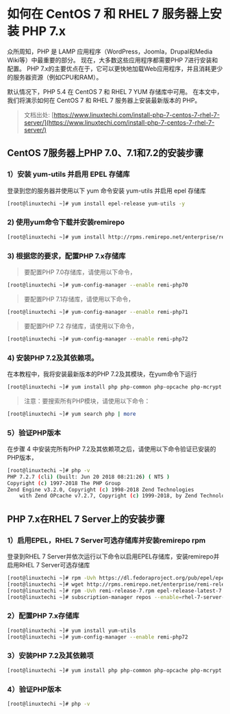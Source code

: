 # 如何在 CentOS 7 和 RHEL 7 服务器上安装 PHP 7.x


众所周知，PHP 是 LAMP 应用程序（WordPress，Joomla，Drupal和Media Wiki等）中最重要的部分。 现在，大多数这些应用程序都需要PHP 7进行安装和配置。 PHP 7.x的主要优点在于，它可以更快地加载Web应用程序，并且消耗更少的服务器资源（例如CPU和RAM）。

默认情况下，PHP 5.4 在 CentOS 7 和 RHEL 7 YUM 存储库中可用。 在本文中，我们将演示如何在 CentOS 7 和 RHEL 7 服务器上安装最新版本的 PHP。

> 文档出处: [https://www.linuxtechi.com/install-php-7-centos-7-rhel-7-server/](https://www.linuxtechi.com/install-php-7-centos-7-rhel-7-server/)

## CentOS 7服务器上PHP 7.0、7.1和7.2的安装步骤

### 1）安装 yum-utils 并启用 EPEL 存储库

登录到您的服务器并使用以下 yum 命令安装 yum-utils 并启用 epel 存储库

```bash
[root@linuxtechi ~]# yum install epel-release yum-utils -y
```

### 2) 使用yum命令下载并安装remirepo

```bash
[root@linuxtechi ~]# yum install http://rpms.remirepo.net/enterprise/remi-release-7.rpm
```

### 3)  根据您的要求，配置PHP 7.x存储库

> 要配置PHP 7.0存储库，请使用以下命令，

```bash
[root@linuxtechi ~]# yum-config-manager --enable remi-php70
```

> 要配置PHP 7.1存储库，请使用以下命令，

```bash
[root@linuxtechi ~]# yum-config-manager --enable remi-php71
```

> 要配置PHP 7.2 存储库，请使用以下命令，

```bash
[root@linuxtechi ~]# yum-config-manager --enable remi-php72
```

### 4) 安装PHP 7.2及其依赖项。

在本教程中，我将安装最新版本的PHP 7.2及其模块，在yum命令下运行

```bash
[root@linuxtechi ~]# yum install php php-common php-opcache php-mcrypt php-cli php-gd php-curl php-mysql -y
```

> 注意：要搜索所有PHP模块，请使用以下命令：

```bash
[root@linuxtechi ~]# yum search php | more
```

### 5）验证PHP版本

在步骤 4 中安装完所有PHP 7.2及其依赖项之后，请使用以下命令验证已安装的PHP版本，

```bash
[root@linuxtechi ~]# php -v
PHP 7.2.7 (cli) (built: Jun 20 2018 08:21:26) ( NTS )
Copyright (c) 1997-2018 The PHP Group
Zend Engine v3.2.0, Copyright (c) 1998-2018 Zend Technologies
    with Zend OPcache v7.2.7, Copyright (c) 1999-2018, by Zend Technologies
```

## PHP 7.x在RHEL 7 Server上的安装步骤

### 1）启用EPEL，RHEL 7 Server可选存储库并安装remirepo rpm

登录到RHEL 7 Server并依次运行以下命令以启用EPEL存储库，安装remirepo并启用RHEL 7 Server可选存储库

```bash
[root@linuxtechi ~]# rpm -Uvh https://dl.fedoraproject.org/pub/epel/epel-release-latest-7.noarch.rpm
[root@linuxtechi ~]# wget http://rpms.remirepo.net/enterprise/remi-release-7.rpm
[root@linuxtechi ~]# rpm -Uvh remi-release-7.rpm epel-release-latest-7.noarch.rpm
[root@linuxtechi ~]# subscription-manager repos --enable=rhel-7-server-optional-rpms
```

### 2）配置PHP 7.x存储库

```bash
[root@linuxtechi ~]# yum install yum-utils
[root@linuxtechi ~]# yum-config-manager --enable remi-php72
```

### 3）安装PHP 7.2及其依赖项

```bash
[root@linuxtechi ~]# yum install php php-common php-opcache php-mcrypt php-cli php-gd php-curl php-mysql -y
```

### 4）验证PHP版本

```bash
[root@linuxtechi ~]# php -v
```
